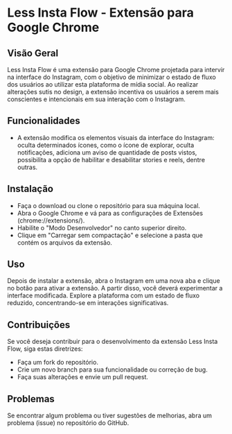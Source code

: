 # Less Insta Flow - Extensão para Google Chrome

## Visão Geral 
Less Insta Flow é uma extensão para Google Chrome projetada para intervir na interface do Instagram, com o objetivo de minimizar o estado de fluxo dos usuários ao utilizar esta plataforma de mídia social. Ao realizar alterações sutis no design, a extensão incentiva os usuários a serem mais conscientes e intencionais em sua interação com o Instagram.

## Funcionalidades
- A extensão modifica os elementos visuais da interface do Instagram: oculta determinados ícones, como o ícone de explorar, oculta notificações, adiciona um aviso de quantidade de posts vistos, possibilita a opção de habilitar e desabilitar stories e reels, dentre outras.

## Instalação
- Faça o download ou clone o repositório para sua máquina local.
- Abra o Google Chrome e vá para as configurações de Extensões (chrome://extensions/).
- Habilite o "Modo Desenvolvedor" no canto superior direito.
- Clique em "Carregar sem compactação" e selecione a pasta que contém os arquivos da extensão.

## Uso
Depois de instalar a extensão, abra o Instagram em uma nova aba e clique no botão para ativar a extensão. A partir disso, você deverá experimentar a interface modificada. Explore a plataforma com um estado de fluxo reduzido, concentrando-se em interações significativas.

## Contribuições
Se você deseja contribuir para o desenvolvimento da extensão Less Insta Flow, siga estas diretrizes:
- Faça um fork do repositório.
- Crie um novo branch para sua funcionalidade ou correção de bug.
- Faça suas alterações e envie um pull request.

## Problemas
Se encontrar algum problema ou tiver sugestões de melhorias, abra um problema (issue) no repositório do GitHub.
